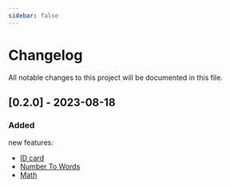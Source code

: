 ```yaml
---
sidebar: false
---
```


# Changelog

All notable changes to this project will be documented in this file.

## [0.2.0] - 2023-08-18

### Added
new features: 
- [ID card](https://handsomewolf.github.io/num-utils/guide/utils.html)
- [Number To Words](https://handsomewolf.github.io/num-utils/guide/number-to-words.html)
- [Math](https://handsomewolf.github.io/num-utils/guide/math.html)
